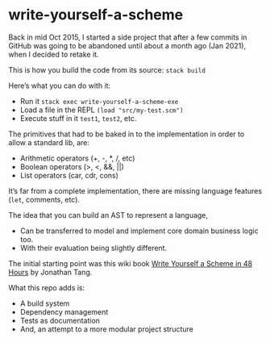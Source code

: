# write-yourself-a-scheme

Back in mid Oct 2015, I started a side project that after a few commits in GitHub was going to be abandoned until about a month ago (Jan 2021), when I decided to retake it.

This is how you build the code from its source: `stack build`

Here’s what you can do with it:
* Run it `stack exec write-yourself-a-scheme-exe`
* Load a file in the REPL `(load "src/my-test.scm")`
* Execute stuff in it `test1`, `test2`, etc.

The primitives that had to be baked in to the implementation in order to allow a standard lib,  are:
* Arithmetic operators (+, -, *, /, etc)
* Boolean operators (>, <, &&, ||)
* List operators (car, cdr, cons)

It’s far from a complete implementation, there are missing language features (`let`, comments, etc).

The idea that you can build an AST to represent a language,
* Can be transferred to model and implement core domain business logic too.
* With their evaluation being slightly different.

The initial starting point was this wiki book [Write Yourself a Scheme in 48 Hours](https://en.wikibooks.org/wiki/Write_Yourself_a_Scheme_in_48_Hours) by Jonathan Tang.

What this repo adds is:
* A build system
* Dependency management
* Tests as documentation
* And, an attempt to a more modular project structure
